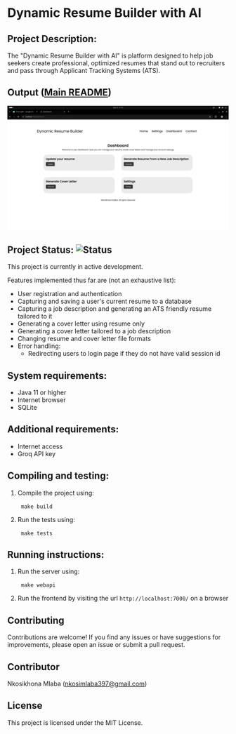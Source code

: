 # Dynamic Resume Builder with AI

## Project Description:
The "Dynamic Resume Builder with AI" is platform designed to help job seekers create professional, optimized resumes that stand out to recruiters and pass through Applicant Tracking Systems (ATS).

## Output ([Main README](program-output/Gallery.md))
![Demo](program-output/4.png)

## Project Status: ![Status](https://img.shields.io/badge/status-in%20progress-yellow)
This project is currently in active development.

Features implemented thus far are (not an exhaustive list):
- User registration and authentication
- Capturing and saving a user's current resume to a database
- Capturing a job description and generating an ATS friendly resume tailored to it
- Generating a cover letter using resume only
- Generating a cover letter tailored to a job description
- Changing resume and cover letter file formats
- Error handling:
    - Redirecting users to login page if they do not have valid session id

## System requirements:
- Java 11 or higher
- Internet browser
- SQLite

## Additional requirements:
- Internet access
- Groq API key

## Compiling and testing:
1. Compile the project using: 
        
        make build
3. Run the tests using:
        
        make tests

## Running instructions:
1. Run the server using:
        
        make webapi
2. Run the frontend by visiting the url `http://localhost:7000/` on a browser

## Contributing

Contributions are welcome! If you find any issues or have suggestions for improvements, please open an issue or submit a pull request.

## Contributor

Nkosikhona Mlaba (nkosimlaba397@gmail.com)

## License

This project is licensed under the MIT License.